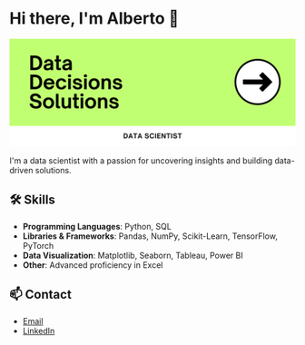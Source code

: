 # Hi there, I'm Alberto 👋

![Profile Picture](GithubBanner.png)

I'm a data scientist with a passion for uncovering insights and building data-driven solutions.

## 🛠️ Skills
- **Programming Languages**: Python, SQL
- **Libraries & Frameworks**: Pandas, NumPy, Scikit-Learn, TensorFlow, PyTorch
- **Data Visualization**: Matplotlib, Seaborn, Tableau, Power BI
- **Other**: Advanced proficiency in Excel

## 📫 Contact
- [Email](mailto:alberto.mendez1710@gmail.com)
- [LinkedIn](<https://www.linkedin.com/in/albertoromero-dataanalyst>)
